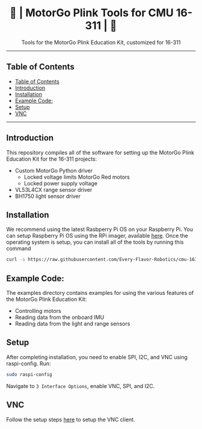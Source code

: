 <h1 align="center">📘 | MotorGo Plink Tools for CMU 16-311 | 📘 </h1>

<p align="center">
  Tools for the MotorGo Plink Education Kit, customized for 16-311
</p>

---

## Table of Contents
- [Table of Contents](#table-of-contents)
- [Introduction](#introduction)
- [Installation](#installation)
- [Example Code:](#example-code)
- [Setup](#setup)
- [VNC](#vnc)

---


## Introduction

This repository compiles all of the software for setting up the MotorGo Plink Education Kit for the 16-311 projects:

* Custom MotorGo Python driver
  * Locked voltage limits MotorGo Red motors
  * Locked power supply voltage
* VL53L4CX range sensor driver
* BH1750 light sensor driver



## Installation
We recommend using the latest Rasbperry Pi OS on your Raspberry Pi. You can setup Raspberry Pi OS using the RPi imager, available [here](https://www.raspberrypi.com/software/). Once the operating system is setup, you can install all of the tools by running this command

``` bash
curl -s https://raw.githubusercontent.com/Every-Flavor-Robotics/cmu-16311-tools/refs/heads/main/install.sh | bash
```

## Example Code:
The examples directory contains examples for using the various features of the MotorGo Plink Education Kit:

* Controlling motors
* Reading data from the onboard IMU
* Reading data from the light and range sensors

## Setup

After completing installation, you need to enable SPI, I2C, and VNC using raspi-config. Run:

```bash
sudo raspi-config
```

Navigate to `3 Interface Options`, enable VNC, SPI, and I2C.



## VNC

Follow the setup steps [here](https://www.raspberrypi.com/documentation/computers/remote-access.html#connect-to-a-vnc-server) to setup the VNC client.